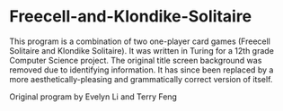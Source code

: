 # Freecell-and-Klondike-Solitaire
This program is a combination of two one-player card games (Freecell Solitaire and Klondike Solitaire).
It was written in Turing for a 12th grade Computer Science project.
The original title screen background was removed due to identifying information. It has since been replaced by a more aesthetically-pleasing and grammatically correct version of itself.

Original program by Evelyn Li and Terry Feng
